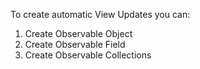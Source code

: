 To create automatic View Updates you can:
1. Create Observable Object
2. Create Observable Field
3. Create Observable Collections

